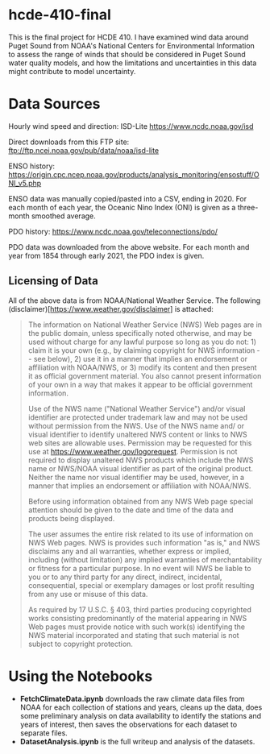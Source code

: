 # hcde-410-final

This is the final project for HCDE 410. I have examined wind data
around Puget Sound from NOAA's National Centers for Environmental Information
to assess the range of winds that should be considered in Puget Sound water
quality models, and how the limitations and uncertainties in this data might
contribute to model uncertainty.

# Data Sources

Hourly wind speed and direction: ISD-Lite https://www.ncdc.noaa.gov/isd

Direct downloads from this FTP site: ftp://ftp.ncei.noaa.gov/pub/data/noaa/isd-lite

ENSO history: https://origin.cpc.ncep.noaa.gov/products/analysis_monitoring/ensostuff/ONI_v5.php

ENSO data was manually copied/pasted into a CSV, ending in 2020. For each
month of each year, the Oceanic Nino Index (ONI) is given as a three-month
smoothed average.

PDO history: https://www.ncdc.noaa.gov/teleconnections/pdo/

PDO data was downloaded from the above website. For each month and year from
1854 through early 2021, the PDO index is given.

## Licensing of Data

All of the above data is from NOAA/National Weather Service. The following
(disclaimer)[https://www.weather.gov/disclaimer] is attached:

> The information on National Weather Service (NWS) Web pages are in the
> public domain, unless specifically noted otherwise, and may be used without
> charge for any lawful purpose so long as you do not: 1) claim it is your
> own (e.g., by claiming copyright for NWS information -- see below), 2) use
> it in a manner that implies an endorsement or affiliation with NOAA/NWS, or
> 3) modify its content and then present it as official government material.
> You also cannot present information of your own in a way that makes it
> appear to be official government information.
> 
> Use of the NWS name ("National Weather Service") and/or visual identifier
> are protected under trademark law and may not be used without permission
> from the NWS. Use of the NWS name and/ or visual identifier to identify
> unaltered NWS content or links to NWS web sites are allowable uses.
> Permission may be requested for this use at
> https://www.weather.gov/logorequest. Permission is not required to display
> unaltered NWS products which include the NWS name or NWS/NOAA visual
> identifier as part of the original product. Neither the name nor visual
> identifier may be used, however, in a manner that implies an endorsement or
> affiliation with NOAA/NWS.
> 
> Before using information obtained from any NWS Web page special attention
> should be given to the date and time of the data and products being
> displayed.
> 
> The user assumes the entire risk related to its use of information on NWS
> Web pages. NWS is provides such information "as is," and NWS disclaims any
> and all warranties, whether express or implied, including (without
> limitation) any implied warranties of merchantability or fitness for a
> particular purpose. In no event will NWS be liable to you or to any third
> party for any direct, indirect, incidental, consequential, special or
> exemplary damages or lost profit resulting from any use or misuse of this
> data.
> 
> As required by 17 U.S.C. § 403, third parties producing copyrighted works
> consisting predominantly of the material appearing in NWS Web pages must
> provide notice with such work(s) identifying the NWS material incorporated
> and stating that such material is not subject to copyright protection.

# Using the Notebooks

* **FetchClimateData.ipynb** downloads the raw climate data files from NOAA
  for each collection of stations and years, cleans up the data, does some
  preliminary analysis on data availability to identify the stations and
  years of interest, then saves the observations for each dataset to separate
  files.
* **DatasetAnalysis.ipynb** is the full writeup and analysis of the datasets.
